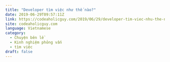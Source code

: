 ```yaml
---
title: "Developer tìm việc như thế nào?"
date: 2019-06-29T09:57:11Z
link: https://codeaholicguy.com/2019/06/29/developer-tim-viec-nhu-the-nao/?utm_medium=RSS&utm_source=news.12bit.vn
site: codeaholicguy.com
language: Vietnamese
category:
  - Chuyện bên lề
  - Kinh nghiệm phỏng vấn
  - tìm việc
draft: false
---
```

